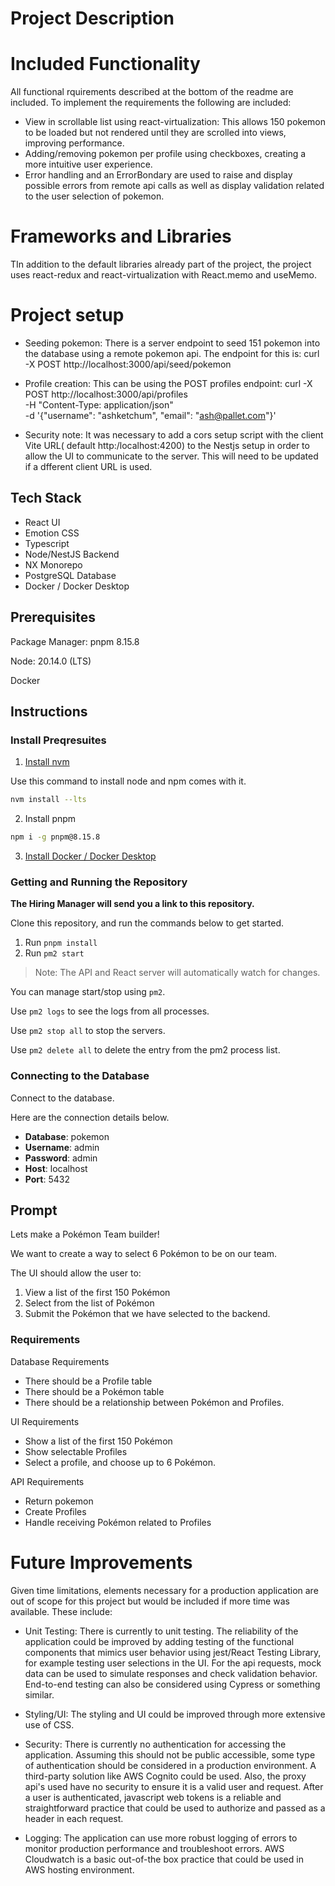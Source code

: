 # Project Description

# Included Functionality

All functional rquirements described at the bottom of the readme are included. To implement the requirements the following are included:

- View in scrollable list using react-virtualization: This allows 150 pokemon to be loaded but not rendered until
  they are scrolled into views, improving performance.
- Adding/removing pokemon per profile using checkboxes, creating a more intuitive user experience.
- Error handling and an ErrorBondary are used to raise and display possible errors from remote api calls as well as display validation related to the user selection of pokemon.

# Frameworks and Libraries

TIn addition to the default libraries already part of the project, the project uses react-redux and react-virtualization with React.memo and useMemo.

# Project setup

- Seeding pokemon: There is a server endpoint to seed 151 pokemon into the database using a remote pokemon api.
  The endpoint for this is: curl -X POST http://localhost:3000/api/seed/pokemon

- Profile creation: This can be using the POST profiles endpoint: curl -X POST http://localhost:3000/api/profiles \
  -H "Content-Type: application/json" \
  -d '{"username": "ashketchum", "email": "ash@pallet.com"}'

- Security note: It was necessary to add a cors setup script with the client Vite URL( default http:/localhost:4200) to the Nestjs setup in order to allow the UI to communicate to the server. This will need to be updated if a dfferent client URL is used.

## Tech Stack

- React UI
- Emotion CSS
- Typescript
- Node/NestJS Backend
- NX Monorepo
- PostgreSQL Database
- Docker / Docker Desktop

## Prerequisites

Package Manager: pnpm 8.15.8

Node: 20.14.0 (LTS)

Docker

## Instructions

### Install Preqresuites

1. [Install nvm](https://github.com/nvm-sh/nvm?tab=readme-ov-file#installing-and-updating)

Use this command to install node and npm comes with it.

```bash
nvm install --lts
```

2. Install pnpm

```bash
npm i -g pnpm@8.15.8
```

3. [Install Docker / Docker Desktop](https://www.docker.com/products/docker-desktop/)

### Getting and Running the Repository

**The Hiring Manager will send you a link to this repository.**

Clone this repository, and run the commands below to get started.

1. Run `pnpm install`
2. Run `pm2 start`

> Note: The API and React server will automatically watch for changes.

You can manage start/stop using `pm2`.

Use `pm2 logs` to see the logs from all processes.

Use `pm2 stop all` to stop the servers.

Use `pm2 delete all` to delete the entry from the pm2 process list.

### Connecting to the Database

Connect to the database.

Here are the connection details below.

- **Database**: pokemon
- **Username**: admin
- **Password**: admin
- **Host**: localhost
- **Port**: 5432

## Prompt

Lets make a Pokémon Team builder!

We want to create a way to select 6 Pokémon to be on our team.

The UI should allow the user to:

1. View a list of the first 150 Pokémon
2. Select from the list of Pokémon
3. Submit the Pokémon that we have selected to the backend.


### Requirements

Database Requirements

- There should be a Profile table
- There should be a Pokémon table
- There should be a relationship between Pokémon and Profiles.

UI Requirements

- Show a list of the first 150 Pokémon
- Show selectable Profiles
- Select a profile, and choose up to 6 Pokémon.

API Requirements

- Return pokemon
- Create Profiles
- Handle receiving Pokémon related to Profiles


# Future Improvements

Given time limitations, elements necessary for a production application are out of scope for this project but would be
included if more time was available. These include:

- Unit Testing: There is currently to unit testing. The reliability of the application could be improved by adding testing of the functional components
  that mimics user behavior using jest/React Testing Library, for example testing user selections in the UI. For the
  api requests, mock data can be used to simulate responses and check validation behavior. End-to-end testing can also be considered using Cypress or something similar.

- Styling/UI: The styling and UI could be improved through more extensive use of CSS.

- Security: There is currently no authentication for accessing the application. Assuming this should not be public accessible, some type of authentication should be considered in a production environment. A third-party solution like AWS Cognito could be used. Also, the proxy api's used have no security to ensure it is a valid user and request. After a user is authenticated, javascript web tokens is a reliable and straightforward practice that could be used to authorize and passed as a header in each request.

- Logging: The application can use more robust logging of errors to monitor production performance and troubleshoot errors. AWS Cloudwatch is a basic out-of-the box practice that
  could be used in AWS hosting environment.

